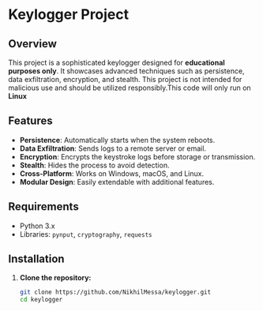 # Keylogger Project

## Overview
This project is a sophisticated keylogger designed for **educational purposes only**. It showcases advanced techniques such as persistence, data exfiltration, encryption, and stealth. This project is not intended for malicious use and should be utilized responsibly.This code will only run on **Linux**

## Features
- **Persistence**: Automatically starts when the system reboots.
- **Data Exfiltration**: Sends logs to a remote server or email.
- **Encryption**: Encrypts the keystroke logs before storage or transmission.
- **Stealth**: Hides the process to avoid detection.
- **Cross-Platform**: Works on Windows, macOS, and Linux.
- **Modular Design**: Easily extendable with additional features.

## Requirements
- Python 3.x
- Libraries: `pynput`, `cryptography`, `requests`

## Installation

1. **Clone the repository:**
   ```bash
   git clone https://github.com/NikhilMessa/keylogger.git
   cd keylogger
